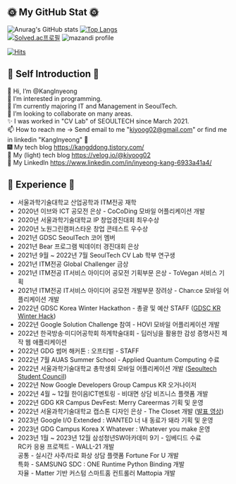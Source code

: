 ## 🌞 My GitHub Stat 🌞

![Anurag's GitHub stats](https://github-readme-stats.vercel.app/api?username=KangInyeong&show_icons=true)
[![Top Langs](https://github-readme-stats.vercel.app/api/top-langs/?username=KangInyeong&langs_count=5&layout=donut)](https://github.com/anuraghazra/github-readme-stats)   
[![Solved.ac프로필](http://mazassumnida.wtf/api/pastel/generate_badge?boj=kiyoog02)](https://solved.ac/kiyoog02) 
![mazandi profile](http://mazandi.herokuapp.com/api?handle=kiyoog02&theme=warm)


[![Hits](https://hits.seeyoufarm.com/api/count/incr/badge.svg?url=https%3A%2F%2Fgithub.com%2FKangInyeong&count_bg=%23F8F942&title_bg=%23BBE5AA&icon=&icon_color=%23B6B3B3&title=hits&edge_flat=false)](https://hits.seeyoufarm.com)

## 💛 Self Introduction 💛
👋 Hi, I’m @KangInyeong   
👀 I’m interested in programming.  
🌱 I’m currently majoring IT and Management in SeoulTech.  
💞️ I’m looking to collaborate on many areas.  
✨ I was worked in "CV Lab" of SEOULTECH since March 2021.  
📫 How to reach me -> Send email to me "kiyoog02@gmail.com" or find me in linkedin "KangInyeong" 💩  
🎆 My tech blog https://kangddong.tistory.com/  
🏐 My (light) tech blog https://velog.io/@kiyoog02  
🦋 My LinkedIn https://www.linkedin.com/in/inyeong-kang-6933a41a4/
<br>

## 🌻 Experience 🌻
* 서울과학기술대학교 산업공학과 ITM전공 재학  
* 2020년 이브와 ICT 공모전 은상 - CoCoDing 모바일 어플리케이션 개발 
* 2020년 서울과학기술대학교 IP 창업경진대회 최우수상
* 2020년 노원그린캠퍼스타운 창업 콘테스트 우수상
* 2021년 GDSC SeoulTech 코어 멤버
* 2021년 Bear 프로그램 빅데이터 경진대회 은상
* 2021년 9월 ~ 2022년 7월 SeoulTech CV Lab 학부 연구생
* 2021년 ITM전공 Global Challenger 금상
* 2021년 ITM전공 IT서비스 아이디어 공모전 기획부문 은상 - ToVegan 서비스 기획
* 2021년 ITM전공 IT서비스 아이디어 공모전 개발부문 장려상 - Chan:ce 모바일 어플리케이션 개발
* 2022년 GDSC Korea Winter Hackathon - 총괄 및 예산 STAFF ([GDSC KR Winter Hack](https://github.com/gdsckoreahackathon2022))
* 2022년 Google Solution Challenge 참여 - HOVI 모바일 어플리케이션 개발
* 2022년 한국방송·미디어공학회 하계학술대회 - 딥러닝을 활용한 감성 증명사진 제작 웹 애플리케이션
* 2022년 GDG 썸머 해커톤 : 오프티벌 - STAFF
* 2022년 7월 AUAS Summer School - Applied Quantum Computing 수료
* 2022년 서울과학기술대학교 총학생회 모바일 어플리케이션 개발 ([Seoultech Student Council](https://play.google.com/store/apps/details?id=com.start.STart))
* 2022년 Now Google Developers Group Campus KR 오거나이저
* 2022년 4월 ~ 12월 한이음ICT멘토링 - 비대면 상담 비즈니스 플랫폼 개발
* 2022년 GDG KR Campus DevFest: Merry Careermas 기획 및 운영
* 2022년 서울과학기술대학교 캡스톤 디자인 은상 - The Closet 개발 ([발표 영상](https://youtu.be/1ashpEoyM44))
* 2023년 Google I/O Extended : WANTED 너 내 동료가 돼라 기획 및 운영
* 2023년 GDG Campus Korea X Whatever : Whatever you make 운영 
* 2023년 1월 ~ 2023년 12월 삼성청년SW아카데미 9기 - 임베디드 수료  
  RC카 응용 프로젝트 - WALL-21 개발  
  공통 - 실시간 사주/타로 화상 상담 플랫폼 Fortune For U 개발  
  특화 - SAMSUNG SDC : ONE Runtime Python Binding 개발  
  자율 - Matter 기반 커스텀 스마트홈 컨트롤러 Mattopia 개발  
